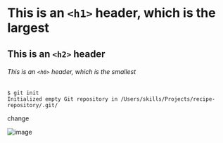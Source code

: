 # This is an `<h1>` header, which is the largest

## This is an `<h2>` header

###### This is an `<h6>` header, which is the smallest

```
$ git init
Initialized empty Git repository in /Users/skills/Projects/recipe-repository/.git/
```

change

![image](https://github.com/KSJf23740/skills-communicate-using-markdown/assets/78122321/5dad4971-1e2e-49d9-ab57-bdad062f5b1e)

